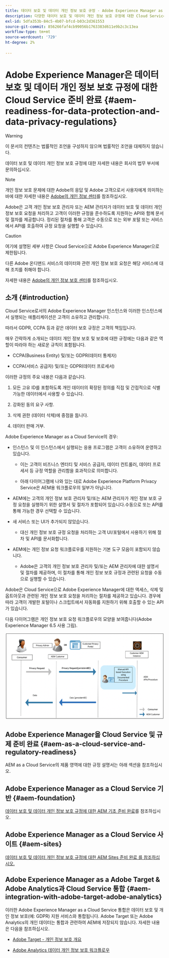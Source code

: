```yaml
---
title: 데이터 보호 및 데이터 개인 정보 보호 규정 - Adobe Experience Manager as a Cloud Service 준비 완료
description: 다양한 데이터 보호 및 데이터 개인 정보 보호 규정에 대한 Cloud Service 지원으로서 Adobe Experience Manager에 대해 알아보십시오.에는 유럽 연합 개인 정보 보호 규정(GDPR), 캘리포니아 소비자 개인 정보 보호법 및 새 AEM을 Cloud Service 프로젝트로 구현할 때 준수하는 방법이 포함되어 있습니다.
exl-id: 5dfa353b-84c5-4b07-bfcd-b03c2d361553
source-git-commit: 856266faf4cb99056b1763383d611e9b2c3c13ea
workflow-type: tm+mt
source-wordcount: '729'
ht-degree: 2%

---
```


# Adobe Experience Manager은 데이터 보호 및 데이터 개인 정보 보호 규정에 대한 Cloud Service 준비 완료 {#aem-readiness-for-data-protection-and-data-privacy-regulations}

>[!WARNING]
>
>이 문서의 컨텐츠는 법률적인 조언을 구성하지 않으며 법률적인 조언을 대체하지 않습니다.
>
>데이터 보호 및 데이터 개인 정보 보호 규정에 대한 자세한 내용은 회사의 법무 부서에 문의하십시오.

>[!NOTE]
>
>개인 정보 보호 문제에 대한 Adobe의 응답 및 Adobe 고객으로서 사용자에게 의미하는 바에 대한 자세한 내용은 [Adobe의 개인 정보 센터](https://www.adobe.com/privacy.html)를 참조하십시오.

Adobe은 고객 개인 정보 보호 관리자 또는 AEM 관리자가 데이터 보호 및 데이터 개인 정보 보호 요청을 처리하고 고객이 이러한 규정을 준수하도록 지원하는 API와 함께 문서 및 절차를 제공합니다. 정리된 절차를 통해 고객은 수동으로 또는 외부 포털 또는 서비스에서 API를 호출하여 규정 요청을 실행할 수 있습니다.

>[!CAUTION]
>
>여기에 설명된 세부 사항은 Cloud Service으로 Adobe Experience Manager으로 제한됩니다.
>
>다른 Adobe 온디맨드 서비스의 데이터와 관련 개인 정보 보호 요청은 해당 서비스에 대해 조치를 취해야 합니다.
>
>자세한 내용은 [Adobe의 개인 정보 보호 센터](https://www.adobe.com/privacy.html)를 참조하십시오.

## 소개 {#introduction}

Cloud Service로서의 Adobe Experience Manager 인스턴스와 이러한 인스턴스에서 실행되는 애플리케이션은 고객이 소유하고 관리합니다.

따라서 GDPR, CCPA 등과 같은 데이터 보호 규정은 고객의 책임입니다.

매우 간략하게 소개되는 데이터 개인 정보 보호 및 보호에 대한 규정에는 다음과 같은 역할이 따라야 하는 새로운 규칙이 포함됩니다.

* CCPA(Business Entity) 및/또는 GDPR(데이터 통제자)

* CCPA(서비스 공급자) 및/또는 GDPR(데이터 프로세서)

이러한 규정의 주요 내용은 다음과 같습니다.

1. 모든 고유 ID를 포함하도록 개인 데이터의 확장된 정의를 직접 및 간접적으로 식별 가능한 데이터에서 사용할 수 있습니다.

2. 강화된 동의 요구 사항.

3. 삭제 권한 (데이터 삭제)에 중점을 둡니다.

4. 데이터 판매 거부.

Adobe Experience Manager as a Cloud Service의 경우:

* 인스턴스 및 이 인스턴스에서 실행되는 응용 프로그램은 고객이 소유하여 운영하고 있습니다.

   * 이는 고객이 비즈니스 엔터티 및 서비스 공급자, 데이터 컨트롤러, 데이터 프로세서 등 규정 역할을 관리함을 효과적으로 의미합니다.

   * 아래 다이어그램에 나와 있는 대로 Adobe Experience Platform Privacy Service은 AEM용 워크플로우의 일부가 아닙니다.

* AEM에는 고객의 개인 정보 보호 관리자 및/또는 AEM 관리자가 개인 정보 보호 규정 요청을 실행하기 위한 설명서 및 절차가 포함되어 있습니다.수동으로 또는 API를 통해 가능한 경우 선택할 수 있습니다.

* 새 서비스 또는 UI가 추가되지 않았습니다.

   * 대신 개인 정보 보호 규정 요청을 처리하는 고객 UI/포털에서 사용하기 위해 절차 및 API를 문서화합니다.

* AEM에는 개인 정보 요청 워크플로우를 지원하는 기본 도구 모음이 포함되지 않습니다.

   * Adobe은 고객의 개인 정보 보호 관리자 및/또는 AEM 관리자에 대한 설명서 및 절차를 제공하며, 이 절차를 통해 개인 정보 보호 규정과 관련된 요청을 수동으로 실행할 수 있습니다.

Adobe은 Cloud Service으로 Adobe Experience Manager에 대한 액세스, 삭제 및 옵트아웃과 관련된 개인 정보 보호 요청을 처리하는 절차를 제공하고 있습니다. 경우에 따라 고객이 개발한 포털이나 스크립트에서 자동화를 지원하기 위해 호출할 수 있는 API가 있습니다.

다음 다이어그램은 개인 정보 보호 요청 워크플로우의 모양을 보여줍니다(Adobe Experience Manager 6.5 사용 그림).

![데이터 보호 및 개인 정보](assets/data-protection-and-privacy-01.png)

## Adobe Experience Manager을 Cloud Service 및 규제 준비 완료 {#aem-as-a-cloud-service-and-regulatory-readiness}

AEM as a Cloud Service의 제품 영역에 대한 규정 설명서는 아래 섹션을 참조하십시오.

## Adobe Experience Manager as a Cloud Service 기반 {#aem-foundation}

[데이터 보호 및 데이터 개인 정보 보호 규정에 대한 AEM 기초 준비 완료](/help/onboarding/data-privacy-and-protection-readiness/foundation-readiness.md)를 참조하십시오.

## Adobe Experience Manager as a Cloud Service 사이트 {#aem-sites}

[데이터 보호 및 데이터 개인 정보 보호 규정에 대한 AEM Sites 준비 완료 를 참조하십시오.](/help/onboarding/data-privacy-and-protection-readiness/sites-readiness.md)

## Adobe Experience Manager as a Adobe Target &amp; Adobe Analytics과 Cloud Service 통합 {#aem-integration-with-adobe-target-adobe-analytics}

이러한 Adobe Experience Manager as a Cloud Service 통합은 데이터 보호 및 개인 정보 보호(예: GDPR) 지원 서비스와 통합됩니다. Adobe Target 또는 Adobe Analytics의 개인 데이터는 통합과 관련하여 AEM에 저장되지 않습니다.
자세한 내용은 다음을 참조하십시오.

* [Adobe Target - 개인 정보 보호 개요](https://experienceleague.adobe.com/docs/target/using/implement-target/before-implement/privacy/privacy.html)

* [Adobe Analytics 데이터 개인 정보 보호 워크플로우](https://experienceleague.adobe.com/docs/analytics/admin/data-governance/an-gdpr-workflow.html)
